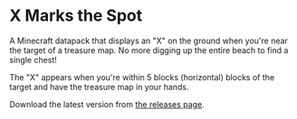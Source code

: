 # X Marks the Spot
A Minecraft datapack that displays an "X" on the ground when you're near the target of a treasure map. No more digging up the entire beach to find a single chest!

The "X" appears when you're within 5 blocks (horizontal) blocks of the target and have the treasure map in your hands.

Download the latest version from [the releases page](https://github.com/AjaxGb/XMarksTheSpot/releases).
